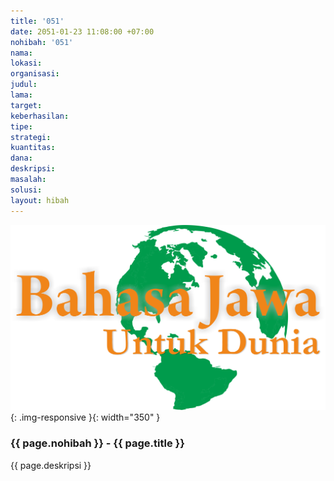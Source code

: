 ```yaml
---
title: '051'
date: 2051-01-23 11:08:00 +07:00
nohibah: '051'
nama:
lokasi:
organisasi:
judul:
lama:
target:
keberhasilan:
tipe:
strategi:
kuantitas:
dana:
deskripsi:
masalah:
solusi:
layout: hibah
---
```


![051](/static/img/hibahcms/051.png){: .img-responsive }{: width="350" }

### {{ page.nohibah }} - {{ page.title }}

{{ page.deskripsi }}
